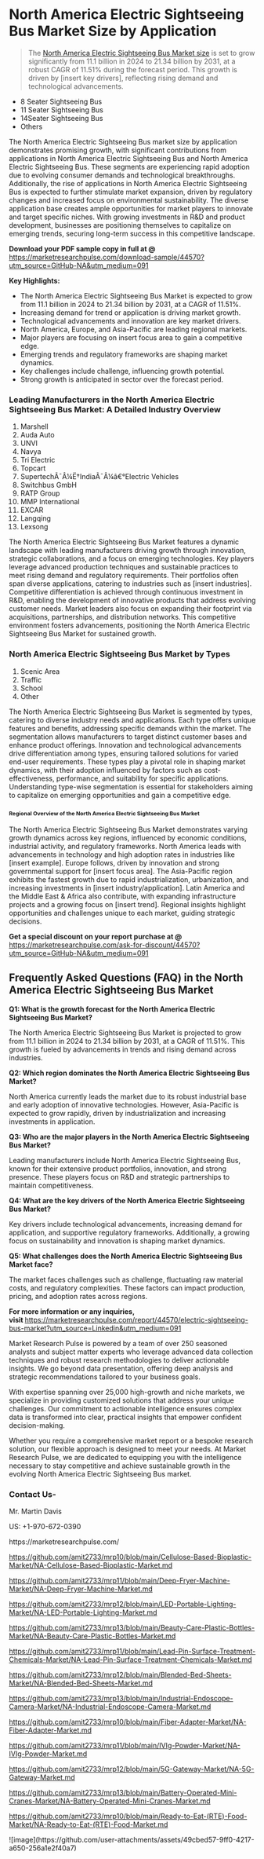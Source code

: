 <h1>North America Electric Sightseeing Bus Market&nbsp;Size by Application</h1><blockquote><p>The <a href="https://marketresearchpulse.com/download-sample/44570?utm_source=GitHub-NA&amp;utm_medium=091">North America Electric Sightseeing Bus Market size</a> is set to grow significantly from 11.1 billion in 2024 to 21.34 billion by 2031, at a robust CAGR of 11.51% during the forecast period. This growth is driven by [insert key drivers], reflecting rising demand and technological advancements.</p></blockquote><ul><li>8 Seater Sightseeing Bus<li> 11 Seater Sightseeing Bus<li> 14Seater Sightseeing Bus<li> Others</li></ul><p>The North America Electric Sightseeing Bus market size by application demonstrates promising growth, with significant contributions from applications in North America Electric Sightseeing Bus and North America Electric Sightseeing Bus. These segments are experiencing rapid adoption due to evolving consumer demands and technological breakthroughs. Additionally, the rise of applications in North America Electric Sightseeing Bus is expected to further stimulate market expansion, driven by regulatory changes and increased focus on environmental sustainability. The diverse application base creates ample opportunities for market players to innovate and target specific niches. With growing investments in R&D and product development, businesses are positioning themselves to capitalize on emerging trends, securing long-term success in this competitive landscape.</p><p><strong>Download your PDF sample copy in full at @ </strong><a href="https://marketresearchpulse.com/download-sample/44570?utm_source=GitHub-NA&amp;utm_medium=091">https://marketresearchpulse.com/download-sample/44570?utm_source=GitHub-NA&amp;utm_medium=091</a></p><p><strong>Key Highlights: </strong></p><ul><li>The North America Electric Sightseeing Bus Market is expected to grow from 11.1 billion in 2024 to 21.34 billion by 2031, at a CAGR of 11.51%.</li><li>Increasing demand for trend or application is driving market growth.</li><li>Technological advancements and innovation are key market drivers.</li><li>North America, Europe, and Asia-Pacific are leading regional markets.</li><li>Major players are focusing on insert focus area to gain a competitive edge.</li><li>Emerging trends and regulatory frameworks are shaping market dynamics.</li><li>Key challenges include challenge, influencing growth potential.</li><li>Strong growth is anticipated in sector over the forecast period.</li></ul><h3>Leading Manufacturers in the North America Electric Sightseeing Bus Market: A Detailed Industry Overview</h3><ol><li>Marshell</li><li>Auda Auto</li><li>UNVI</li><li>Navya</li><li>Tri Electric</li><li>Topcart</li><li>SupertechÃ¯Â¼Ë†IndiaÃ¯Â¼â€°Electric Vehicles</li><li>Switchbus GmbH</li><li>RATP Group</li><li>MMP International</li><li>EXCAR</li><li>Langqing</li><li>Lexsong</li></ol><div class="flex max-w-full flex-col flex-grow"><div class="min-h-8 text-message flex w-full flex-col items-end gap-2 whitespace-normal break-words [.text-message+&amp;]:mt-5" dir="auto" data-message-author-role="assistant" data-message-id="fd8432e4-4910-450d-b182-61b7bfb0a01f" data-message-model-slug="gpt-4o"><div class="flex w-full flex-col gap-1 empty:hidden first:pt-[3px]"><div class="markdown prose w-full break-words dark:prose-invert light"><p>The North America Electric Sightseeing Bus Market features a dynamic landscape with leading manufacturers driving growth through innovation, strategic collaborations, and a focus on emerging technologies. Key players leverage advanced production techniques and sustainable practices to meet rising demand and regulatory requirements. Their portfolios often span diverse applications, catering to industries such as [insert industries]. Competitive differentiation is achieved through continuous investment in R&amp;D, enabling the development of innovative products that address evolving customer needs. Market leaders also focus on expanding their footprint via acquisitions, partnerships, and distribution networks. This competitive environment fosters advancements, positioning the North America Electric Sightseeing Bus Market for sustained growth.</p></div></div></div></div><h3>North America Electric Sightseeing Bus Market by Types</h3><ol><li>Scenic Area<li> Traffic<li> School<li> Other</li></ol><div class="flex max-w-full flex-col flex-grow"><div class="min-h-8 text-message flex w-full flex-col items-end gap-2 whitespace-normal break-words [.text-message+&amp;]:mt-5" dir="auto" data-message-author-role="assistant" data-message-id="084470be-0bb7-4664-bddf-5156b4f41249" data-message-model-slug="gpt-4o-mini"><div class="flex w-full flex-col gap-1 empty:hidden first:pt-[3px]"><div class="markdown prose w-full break-words dark:prose-invert light"><p>The North America Electric Sightseeing Bus Market is segmented by types, catering to diverse industry needs and applications. Each type offers unique features and benefits, addressing specific demands within the market. The segmentation allows manufacturers to target distinct customer bases and enhance product offerings. Innovation and technological advancements drive differentiation among types, ensuring tailored solutions for varied end-user requirements. These types play a pivotal role in shaping market dynamics, with their adoption influenced by factors such as cost-effectiveness, performance, and suitability for specific applications. Understanding type-wise segmentation is essential for stakeholders aiming to capitalize on emerging opportunities and gain a competitive edge.</p></div></div></div></div><h3><span style="font-size: 11px;">Regional Overview of the North America Electric Sightseeing Bus Market</span></h3><div class="flex max-w-full flex-col flex-grow"><div class="min-h-8 text-message flex w-full flex-col items-end gap-2 whitespace-normal break-words [.text-message+&amp;]:mt-5" dir="auto" data-message-author-role="assistant" data-message-id="e9038762-ce64-4e30-91c9-9bd413514231" data-message-model-slug="gpt-4o-mini"><div class="flex w-full flex-col gap-1 empty:hidden first:pt-[3px]"><div class="markdown prose w-full break-words dark:prose-invert light"><p>The North America Electric Sightseeing Bus Market demonstrates varying growth dynamics across key regions, influenced by economic conditions, industrial activity, and regulatory frameworks. North America leads with advancements in technology and high adoption rates in industries like [insert example]. Europe follows, driven by innovation and strong governmental support for [insert focus area]. The Asia-Pacific region exhibits the fastest growth due to rapid industrialization, urbanization, and increasing investments in [insert industry/application]. Latin America and the Middle East &amp; Africa also contribute, with expanding infrastructure projects and a growing focus on [insert trend]. Regional insights highlight opportunities and challenges unique to each market, guiding strategic decisions.</p></div></div></div></div><p><strong>Get a special discount on your report purchase at @ </strong><a href="https://marketresearchpulse.com/ask-for-discount/44570?utm_source=GitHub-NA&amp;utm_medium=091">https://marketresearchpulse.com/ask-for-discount/44570?utm_source=GitHub-NA&amp;utm_medium=091</a></p><h2>Frequently Asked Questions (FAQ) in the North America Electric Sightseeing Bus Market</h2><p><strong>Q1: What is the growth forecast for the North America Electric Sightseeing Bus Market?</strong></p><p>The North America Electric Sightseeing Bus Market is projected to grow from 11.1 billion in 2024 to 21.34 billion by 2031, at a CAGR of 11.51%. This growth is fueled by advancements in trends and rising demand across industries.</p><p><strong>Q2: Which region dominates the North America Electric Sightseeing Bus Market?</strong></p><p>North America currently leads the market due to its robust industrial base and early adoption of innovative technologies. However, Asia-Pacific is expected to grow rapidly, driven by industrialization and increasing investments in application.</p><p><strong>Q3: Who are the major players in the North America Electric Sightseeing Bus Market?</strong></p><p>Leading manufacturers include North America Electric Sightseeing Bus, known for their extensive product portfolios, innovation, and strong presence. These players focus on R&amp;D and strategic partnerships to maintain competitiveness.</p><p><strong>Q4: What are the key drivers of the North America Electric Sightseeing Bus Market?</strong></p><p>Key drivers include technological advancements, increasing demand for application, and supportive regulatory frameworks. Additionally, a growing focus on sustainability and innovation is shaping market dynamics.</p><p><strong>Q5: What challenges does the North America Electric Sightseeing Bus Market face?</strong></p><p>The market faces challenges such as challenge, fluctuating raw material costs, and regulatory complexities. These factors can impact production, pricing, and adoption rates across regions.</p><p><strong>For more information or any inquiries, visit&nbsp;</strong><a href="https://marketresearchpulse.com/report/44570/electric-sightseeing-bus-market?utm_source=Linkedin&utm_medium=091">https://marketresearchpulse.com/report/44570/electric-sightseeing-bus-market?utm_source=Linkedin&utm_medium=091</a></p><p>Market Research Pulse is powered by a team of over 250 seasoned analysts and subject matter experts who leverage advanced data collection techniques and robust research methodologies to deliver actionable insights. We go beyond data presentation, offering deep analysis and strategic recommendations tailored to your business goals.</p><p>With expertise spanning over 25,000 high-growth and niche markets, we specialize in providing customized solutions that address your unique challenges. Our commitment to actionable intelligence ensures complex data is transformed into clear, practical insights that empower confident decision-making.</p><p>Whether you require a comprehensive market report or a bespoke research solution, our flexible approach is designed to meet your needs. At Market Research Pulse, we are dedicated to equipping you with the intelligence necessary to stay competitive and achieve sustainable growth in the evolving North America Electric Sightseeing Bus market.</p><h3><strong>Contact Us-</strong></h3><p>Mr. Martin Davis</p><p>US: +1-970-672-0390</p><p>https://marketresearchpulse.com/</p><p><a href="https://github.com/amit2733/mrp10/blob/main/Cellulose-Based-Bioplastic-Market/NA-Cellulose-Based-Bioplastic-Market.md">https://github.com/amit2733/mrp10/blob/main/Cellulose-Based-Bioplastic-Market/NA-Cellulose-Based-Bioplastic-Market.md</a></p><p><a href="https://github.com/amit2733/mrp11/blob/main/Deep-Fryer-Machine-Market/NA-Deep-Fryer-Machine-Market.md">https://github.com/amit2733/mrp11/blob/main/Deep-Fryer-Machine-Market/NA-Deep-Fryer-Machine-Market.md</a></p><p><a href="https://github.com/amit2733/mrp12/blob/main/LED-Portable-Lighting-Market/NA-LED-Portable-Lighting-Market.md">https://github.com/amit2733/mrp12/blob/main/LED-Portable-Lighting-Market/NA-LED-Portable-Lighting-Market.md</a></p><p><a href="https://github.com/amit2733/mrp13/blob/main/Beauty-Care-Plastic-Bottles-Market/NA-Beauty-Care-Plastic-Bottles-Market.md">https://github.com/amit2733/mrp13/blob/main/Beauty-Care-Plastic-Bottles-Market/NA-Beauty-Care-Plastic-Bottles-Market.md</a></p><p><a href="https://github.com/amit2733/mrp11/blob/main/Lead-Pin-Surface-Treatment-Chemicals-Market/NA-Lead-Pin-Surface-Treatment-Chemicals-Market.md">https://github.com/amit2733/mrp11/blob/main/Lead-Pin-Surface-Treatment-Chemicals-Market/NA-Lead-Pin-Surface-Treatment-Chemicals-Market.md</a></p><p><a href="https://github.com/amit2733/mrp12/blob/main/Blended-Bed-Sheets-Market/NA-Blended-Bed-Sheets-Market.md">https://github.com/amit2733/mrp12/blob/main/Blended-Bed-Sheets-Market/NA-Blended-Bed-Sheets-Market.md</a></p><p><a href="https://github.com/amit2733/mrp13/blob/main/Industrial-Endoscope-Camera-Market/NA-Industrial-Endoscope-Camera-Market.md">https://github.com/amit2733/mrp13/blob/main/Industrial-Endoscope-Camera-Market/NA-Industrial-Endoscope-Camera-Market.md</a></p><p><a href="https://github.com/amit2733/mrp10/blob/main/Fiber-Adapter-Market/NA-Fiber-Adapter-Market.md">https://github.com/amit2733/mrp10/blob/main/Fiber-Adapter-Market/NA-Fiber-Adapter-Market.md</a></p><p><a href="https://github.com/amit2733/mrp11/blob/main/IVIg-Powder-Market/NA-IVIg-Powder-Market.md">https://github.com/amit2733/mrp11/blob/main/IVIg-Powder-Market/NA-IVIg-Powder-Market.md</a></p><p><a href="https://github.com/amit2733/mrp12/blob/main/5G-Gateway-Market/NA-5G-Gateway-Market.md">https://github.com/amit2733/mrp12/blob/main/5G-Gateway-Market/NA-5G-Gateway-Market.md</a></p><p><a href="https://github.com/amit2733/mrp13/blob/main/Battery-Operated-Mini-Cranes-Market/NA-Battery-Operated-Mini-Cranes-Market.md">https://github.com/amit2733/mrp13/blob/main/Battery-Operated-Mini-Cranes-Market/NA-Battery-Operated-Mini-Cranes-Market.md</a></p><p><a href="https://github.com/amit2733/mrp10/blob/main/Ready-to-Eat-(RTE)-Food-Market/NA-Ready-to-Eat-(RTE)-Food-Market.md">https://github.com/amit2733/mrp10/blob/main/Ready-to-Eat-(RTE)-Food-Market/NA-Ready-to-Eat-(RTE)-Food-Market.md</a></p>
![image](https://github.com/user-attachments/assets/49cbed57-9ff0-4217-a650-256a1e2f40a7)
